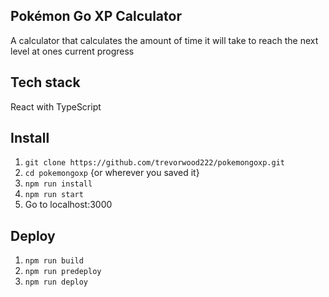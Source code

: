 ## Pokémon Go XP Calculator 
A calculator that calculates the amount of time it will take to reach the next level at ones current progress

## Tech stack
React with TypeScript

## Install
1. `git clone https://github.com/trevorwood222/pokemongoxp.git`
2. `cd pokemongoxp` {or wherever you saved it}
3. `npm run install`
4. `npm run start`
5. Go to localhost:3000

## Deploy
1. `npm run build`
2. `npm run predeploy`
3. `npm run deploy`

